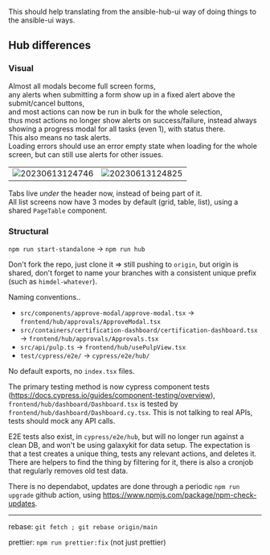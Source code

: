 This should help translating from the ansible-hub-ui way of doing things to the ansible-ui ways.

## Hub differences

### Visual

Almost all modals become full screen forms,  
any alerts when submitting a form show up in a fixed alert above the submit/cancel buttons,  
and most actions can now be run in bulk for the whole selection,  
thus most actions no longer show alerts on success/failure, instead always showing a progress modal for all tasks (even 1), with status there.  
This also means no task alerts.  
Loading errors should use an error empty state when loading for the whole screen, but can still use alerts for other issues.

| | |
|-|-|
|![20230613124746](https://github.com/ansible/ansible-ui/assets/289743/6d3e3e56-8a5d-4348-ab04-e503fac84765)|![20230613124825](https://github.com/ansible/ansible-ui/assets/289743/f8cabe3d-1915-4504-9b88-6b2d406c3a06)|

Tabs live *under* the header now, instead of being part of it.  
All list screens now have 3 modes by default (grid, table, list), using a shared `PageTable` component.

### Structural

`npm run start-standalone` -> `npm run hub`

Don't fork the repo, just clone it => still pushing to `origin`, but origin is shared, don't forget to name your branches with a consistent unique prefix (such as `himdel-whatever`).

Naming conventions..
* `src/components/approve-modal/approve-modal.tsx` -> `frontend/hub/approvals/ApproveModal.tsx`
* `src/containers/certification-dashboard/certification-dashboard.tsx` -> `frontend/hub/approvals/Approvals.tsx`
* `src/api/pulp.ts` -> `frontend/hub/usePulpView.tsx`
* `test/cypress/e2e/` -> `cypress/e2e/hub/`

No default exports, no `index.tsx` files.

The primary testing method is now cypress component tests (https://docs.cypress.io/guides/component-testing/overview), `frontend/hub/dashboard/Dashboard.tsx` is tested by `frontend/hub/dashboard/Dashboard.cy.tsx`. This is not talking to real APIs, tests should mock any API calls.

E2E tests also exist, in `cypress/e2e/hub`, but will no longer run against a clean DB, and won't be using galaxykit for data setup. The expectation is that a test creates a unique thing, tests any relevant actions, and deletes it. There are helpers to find the thing by filtering for it, there is also a cronjob that regularly removes old test data.

There is no dependabot, updates are done through a periodic `npm run upgrade` github action, using https://www.npmjs.com/package/npm-check-updates.

---

rebase: `git fetch ; git rebase origin/main`

prettier: `npm run prettier:fix` (not just prettier)
